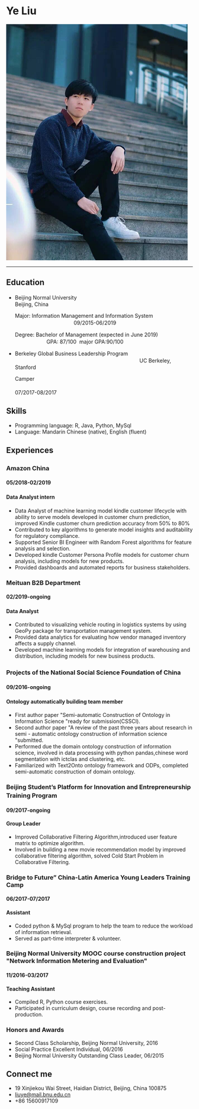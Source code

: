 Ye Liu
===========================
![Image text](https://raw.githubusercontent.com/Yeah-Liu/Yeah-Liu.github.io/master/1.png)
****
## Education
* 	
	Beijing Normal University　　　　　　　　　　　　　　　　　　　　　　　　　　　　　　　　　　Beijing, China

	Major: Information Management and Information System                                                     　　　　09/2015-06/2019

	Degree: Bachelor of Management (expected in June 2019)                                         　GPA: 87/100  major GPA:90/100
*	
	Berkeley Global Business Leadership Program 　　　　　　　　　　　　　　　　　　　　　　　　UC Berkeley, Stanford 

	Camper 　　　　　　　　　　　　　　　　　　　　　　　　　　　　　　　　　　　　　　　　07/2017-08/2017

## Skills
*	
	Programming language: R, Java, Python, MySql
*	
	Language: Mandarin Chinese (native), English (fluent)
	
## Experiences

### Amazon China　　　　　　　　　　　　　　　　　　　　　　　　　　　　　　　　　　　　　　　 
#### 05/2018-02/2019
#### Data Analyst intern　　　　　　　　
*	 
	Data Analyst of machine learning model kindle customer lifecycle with ability to serve models developed in customer churn prediction, improved Kindle customer churn prediction accuracy from 50% to 80%
*	
	Contributed to key algorithms to generate model insights and auditability for regulatory compliance.
*	
	Supported Senior BI Engineer with Random Forest algorithms for feature analysis and selection. 
*	
	Developed kindle Customer Persona Profile models for customer churn analysis, including models for new products.
*	
	Provided dashboards and automated reports for business stakeholders.
### Meituan B2B Department
#### 02/2019-ongoing
#### Data Analyst 　
*	
	Contributed to visualizing vehicle routing in logistics systems by using GeoPy package for transportation management system.
*	 
	Provided data analytics for evaluating how vendor managed inventory affects a supply channel.	
*	
	Developed machine learning models for integration of warehousing and distribution, including models for new business products.

### Projects of the National Social Science Foundation of China　　　　　　　　　　　　　　　　　　　　　　　　　　　　　　　　　　　　　　　 
#### 09/2016-ongoing
#### Ontology automatically building team member　　　　　　　　　
*	 
	First author paper "Semi-automatic Construction of Ontology in Information Science "ready for submission(CSSCI).
*	
	Second author paper "A review of the past three years about research in semi - automatic ontology construction of information science "submitted.
*	
	Performed due the domain ontology construction of information science, involved in data processing with python pandas,chinese word segmentation with ictclas and clustering, etc.
*	
	Familiarized with Text2Onto ontology framework and ODPs, completed semi-automatic construction of domain ontology.
	
### Beijing Student’s Platform for Innovation and Entrepreneurship Training Program　　　　　　      
#### 09/2017-ongoing
#### Group Leader                                                                      
*	
	Improved Collaborative Filtering Algorithm,introduced user feature matrix to optimize algorithm.
*	
	Involved in building a new movie recommendation model by improved collaborative filtering algorithm, solved Cold Start Problem in Collaborative Filtering.

### Bridge to Future” China-Latin America Young Leaders Training Camp                 
#### 06/2017-07/2017
#### Assistant                                                                      
*	
	Coded python & MySql program to help the team to reduce the workload of information retrieval.
*	
	Served as part-time interpreter & volunteer. 
	
### Beijing Normal University MOOC course construction project "Network Information Metering and Evaluation"                    
#### 11/2016-03/2017
#### Teaching Assistant                                                              
*	
	Compiled R, Python course exercises.
*	
	Participated in curriculum design, course recording and post-production.
	
### Honors and Awards
*	
	Second Class Scholarship, Beijing Normal University, 2016
*	
	Social Practice Excellent Individual, 06/2016
*	
	Beijing Normal University Outstanding Class Leader, 06/2015 

## Connect me
*	
	19 Xinjiekou Wai Street, Haidian District, Beijing, China 100875
*	
	liuye@mail.bnu.edu.cn
*	
	+86 15600917109
	

